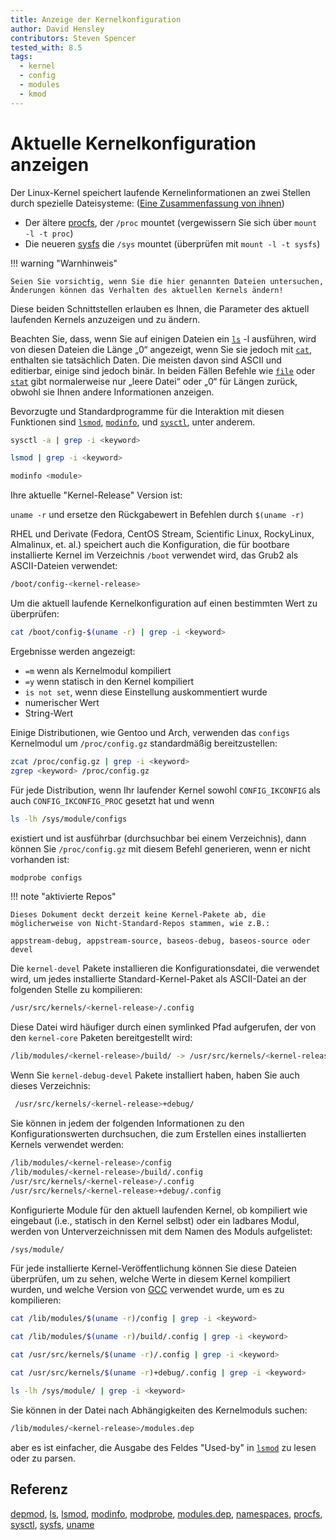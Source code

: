```yaml
---
title: Anzeige der Kernelkonfiguration
author: David Hensley
contributors: Steven Spencer
tested_with: 8.5
tags:
  - kernel
  - config
  - modules
  - kmod
---
```


# Aktuelle Kernelkonfiguration anzeigen

Der Linux-Kernel speichert laufende Kernelinformationen an zwei Stellen durch spezielle Dateisysteme: ([Eine Zusammenfassung von ihnen](https://www.landoflinux.com/linux_procfs_sysfs.html))

- Der ältere [procfs](https://man7.org/linux/man-pages/man5/procfs.5.html), der `/proc` mountet (vergewissern Sie sich über `mount -l -t proc`)
- Die neueren [sysfs](https://man7.org/linux/man-pages/man5/sysfs.5.html) die `/sys` mountet (überprüfen mit `mount -l -t sysfs`)

!!! warning "Warnhinweis"

    Seien Sie vorsichtig, wenn Sie die hier genannten Dateien untersuchen, Änderungen können das Verhalten des aktuellen Kernels ändern!

Diese beiden Schnittstellen erlauben es Ihnen, die Parameter des aktuell laufenden Kernels anzuzeigen und zu ändern.

Beachten Sie, dass, wenn Sie auf einigen Dateien ein [`ls`](https://man7.org/linux/man-pages/man1/ls.1.html) -l ausführen, wird von diesen Dateien die Länge „0“ angezeigt, wenn Sie sie jedoch mit [`cat`](https://man7.org/linux/man-pages/man1/cat.1.html), enthalten sie tatsächlich Daten. Die meisten davon sind ASCII und editierbar, einige sind jedoch binär. In beiden Fällen Befehle wie [`file`](https://man7.org/linux/man-pages/man1/file.1.html) oder <a href= „https://man7.org/linux/man-pages/man2/lstat.2.html“>`stat`</a> gibt normalerweise nur „leere Datei“ oder „0“ für Längen zurück, obwohl sie Ihnen andere Informationen anzeigen.

Bevorzugte und Standardprogramme für die Interaktion mit diesen Funktionen sind [`lsmod`](https://man7.org/linux/man-pages/man8/lsmod.8.html), [`modinfo`](https://man7.org/linux/man-pages/man8/modinfo.8.html), und [`sysctl`](https://man7.org/linux/man-pages/man8/sysctl.8.html), unter anderem.

```bash
sysctl -a | grep -i <keyword>
```

```bash
lsmod | grep -i <keyword>
```

```bash
modinfo <module>
```

Ihre aktuelle "Kernel-Release" Version ist:

`uname -r` und ersetze den Rückgabewert in Befehlen durch `$(uname -r)`

RHEL und Derivate (Fedora, CentOS Stream, Scientific Linux, RockyLinux, Almalinux, et. al.) speichert auch die Konfiguration, die für bootbare installierte Kernel im Verzeichnis `/boot` verwendet wird, das Grub2 als ASCII-Dateien verwendet:

```bash
/boot/config-<kernel-release>
```

Um die aktuell laufende Kernelkonfiguration auf einen bestimmten Wert zu überprüfen:

```bash
cat /boot/config-$(uname -r) | grep -i <keyword>
```

Ergebnisse werden angezeigt:

- `=m` wenn als Kernelmodul kompiliert
- `=y` wenn statisch in den Kernel kompiliert
- `is not set`, wenn diese Einstellung auskommentiert wurde
- numerischer Wert
- String-Wert

Einige Distributionen, wie Gentoo und Arch, verwenden das `configs` Kernelmodul um `/proc/config.gz` standardmäßig bereitzustellen:

```bash
zcat /proc/config.gz | grep -i <keyword>
zgrep <keyword> /proc/config.gz
```

Für jede Distribution, wenn Ihr laufender Kernel sowohl `CONFIG_IKCONFIG` als auch `CONFIG_IKCONFIG_PROC` gesetzt hat und wenn

```bash
ls -lh /sys/module/configs
```

existiert und ist ausführbar (durchsuchbar bei einem Verzeichnis), dann können Sie `/proc/config.gz` mit diesem Befehl generieren, wenn er nicht vorhanden ist:

```bash
modprobe configs
```

!!! note "aktivierte Repos"

    Dieses Dokument deckt derzeit keine Kernel-Pakete ab, die möglicherweise von Nicht-Standard-Repos stammen, wie z.B.:
    
    appstream-debug, appstream-source, baseos-debug, baseos-source oder devel

Die `kernel-devel` Pakete installieren die Konfigurationsdatei, die verwendet wird, um jedes installierte Standard-Kernel-Paket als ASCII-Datei an der folgenden Stelle zu kompilieren:

```bash
/usr/src/kernels/<kernel-release>/.config
```

Diese Datei wird häufiger durch einen symlinked Pfad aufgerufen, der von den `kernel-core` Paketen bereitgestellt wird:

```bash
/lib/modules/<kernel-release>/build/ -> /usr/src/kernels/<kernel-release>/
```

Wenn Sie `kernel-debug-devel` Pakete installiert haben, haben Sie auch dieses Verzeichnis:

```bash
 /usr/src/kernels/<kernel-release>+debug/
```

Sie können in jedem der folgenden Informationen zu den Konfigurationswerten durchsuchen, die zum Erstellen eines installierten Kernels verwendet werden:

```bash
/lib/modules/<kernel-release>/config
/lib/modules/<kernel-release>/build/.config
/usr/src/kernels/<kernel-release>/.config
/usr/src/kernels/<kernel-release>+debug/.config
```

Konfigurierte Module für den aktuell laufenden Kernel, ob kompiliert wie eingebaut (i.e., statisch in den Kernel selbst) oder ein ladbares Modul, werden von Unterverzeichnissen mit dem Namen des Moduls aufgelistet:

```bash
/sys/module/
```

Für jede installierte Kernel-Veröffentlichung können Sie diese Dateien überprüfen, um zu sehen, welche Werte in diesem Kernel kompiliert wurden, und welche Version von [GCC](https://man7.org/linux/man-pages/man1/gcc.1.html) verwendet wurde, um es zu kompilieren:

```bash
cat /lib/modules/$(uname -r)/config | grep -i <keyword>
```

```bash
cat /lib/modules/$(uname -r)/build/.config | grep -i <keyword>
```

```bash
cat /usr/src/kernels/$(uname -r)/.config | grep -i <keyword>
```

```bash
cat /usr/src/kernels/$(uname -r)+debug/.config | grep -i <keyword>
```

```bash
ls -lh /sys/module/ | grep -i <keyword>
```

Sie können in der Datei nach Abhängigkeiten des Kernelmoduls suchen:

```bash
/lib/modules/<kernel-release>/modules.dep
```

aber es ist einfacher, die Ausgabe des Feldes "Used-by" in [`lsmod`](https://man7.org/linux/man-pages/man8/lsmod.8.html) zu lesen oder zu parsen.

## Referenz

[depmod](https://man7.org/linux/man-pages/man8/depmod.8.html), [ls](https://man7.org/linux/man-pages/man1/ls.1.html), [lsmod](https://man7.org/linux/man-pages/man8/lsmod.8.html), [modinfo](https://man7.org/linux/man-pages/man8/modinfo.8.html), [modprobe](https://man7.org/linux/man-pages/man8/modprobe.8.html), [modules.dep](https://man7.org/linux/man-pages/man5/modules.dep.5.html), [namespaces](https://man7.org/linux/man-pages/man7/namespaces.7.html), [procfs](https://man7.org/linux/man-pages/man5/procfs.5.html), [sysctl](https://man7.org/linux/man-pages/man8/sysctl.8.html), [sysfs](https://man7.org/linux/man-pages/man5/sysfs.5.html), [uname](https://man7.org/linux/man-pages/man8/uname26.8.html)
